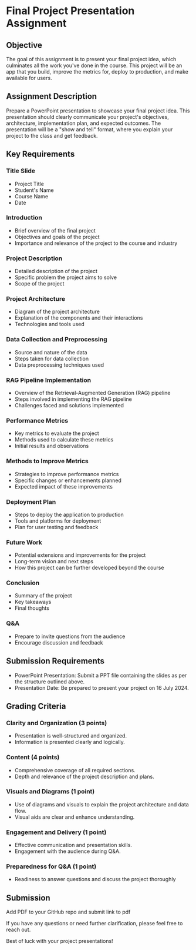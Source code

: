 # Final Project Presentation Assignment

## Objective

The goal of this assignment is to present your final project idea, which culminates all the work you've done in the course. This project will be an app that you build, improve the metrics for, deploy to production, and make available for users.

## Assignment Description

Prepare a PowerPoint presentation to showcase your final project idea. This presentation should clearly communicate your project's objectives, architecture, implementation plan, and expected outcomes. The presentation will be a "show and tell" format, where you explain your project to the class and get feedback.

## Key Requirements

### Title Slide
- Project Title
- Student's Name
- Course Name
- Date

### Introduction
- Brief overview of the final project
- Objectives and goals of the project
- Importance and relevance of the project to the course and industry

### Project Description
- Detailed description of the project
- Specific problem the project aims to solve
- Scope of the project

### Project Architecture
- Diagram of the project architecture
- Explanation of the components and their interactions
- Technologies and tools used

### Data Collection and Preprocessing
- Source and nature of the data
- Steps taken for data collection
- Data preprocessing techniques used

### RAG Pipeline Implementation
- Overview of the Retrieval-Augmented Generation (RAG) pipeline
- Steps involved in implementing the RAG pipeline
- Challenges faced and solutions implemented

### Performance Metrics
- Key metrics to evaluate the project
- Methods used to calculate these metrics
- Initial results and observations

### Methods to Improve Metrics
- Strategies to improve performance metrics
- Specific changes or enhancements planned
- Expected impact of these improvements

### Deployment Plan
- Steps to deploy the application to production
- Tools and platforms for deployment
- Plan for user testing and feedback

### Future Work
- Potential extensions and improvements for the project
- Long-term vision and next steps
- How this project can be further developed beyond the course

### Conclusion
- Summary of the project
- Key takeaways
- Final thoughts

### Q&A
- Prepare to invite questions from the audience
- Encourage discussion and feedback

## Submission Requirements
- PowerPoint Presentation: Submit a PPT file containing the slides as per the structure outlined above.
- Presentation Date: Be prepared to present your project on 16 July 2024.

## Grading Criteria

### Clarity and Organization (3 points)
- Presentation is well-structured and organized.
- Information is presented clearly and logically.

### Content (4 points)
- Comprehensive coverage of all required sections.
- Depth and relevance of the project description and plans.

### Visuals and Diagrams (1 point)
- Use of diagrams and visuals to explain the project architecture and data flow.
- Visual aids are clear and enhance understanding.

### Engagement and Delivery (1 point)
- Effective communication and presentation skills.
- Engagement with the audience during Q&A.

### Preparedness for Q&A (1 point)
- Readiness to answer questions and discuss the project thoroughly

## Submission
Add PDF to your GitHub repo and submit link to pdf

If you have any questions or need further clarification, please feel free to reach out.

Best of luck with your project presentations!
